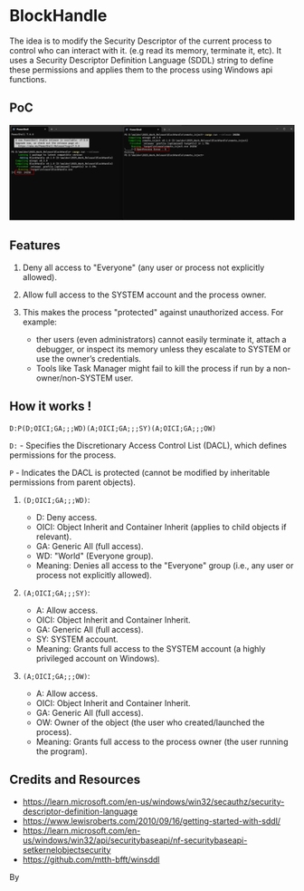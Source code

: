 # BlockHandle

The idea is to modify the Security Descriptor of the current process to control who can interact with it. (e.g read its memory, terminate it, etc). It uses a Security Descriptor Definition Language (SDDL) string to define these permissions and applies them to the process using Windows api functions.

## PoC

![PoC_Image](./image.png)

## Features

1. Deny all access to "Everyone" (any user or process not explicitly allowed).

2. Allow full access to the SYSTEM account and the process owner.

3. This makes the process "protected" against unauthorized access. For example:
    * ther users (even administrators) cannot easily terminate it, attach a debugger, or inspect its memory unless they escalate to SYSTEM or use the owner’s credentials.
    * Tools like Task Manager might fail to kill the process if run by a non-owner/non-SYSTEM user.

## How it works !

```
D:P(D;OICI;GA;;;WD)(A;OICI;GA;;;SY)(A;OICI;GA;;;OW)
```

`D:` - Specifies the Discretionary Access Control List (DACL), which defines permissions for the process. <br>

`P` - Indicates the DACL is protected (cannot be modified by inheritable permissions from parent objects).

1. `(D;OICI;GA;;;WD)`:
    * D: Deny access.
    * OICI: Object Inherit and Container Inherit (applies to child objects if relevant).
    * GA: Generic All (full access).
    * WD: "World" (Everyone group).
    * Meaning: Denies all access to the "Everyone" group (i.e., any user or process not explicitly allowed).

2. `(A;OICI;GA;;;SY)`:
    * A: Allow access.
    * OICI: Object Inherit and Container Inherit.
    * GA: Generic All (full access).
    * SY: SYSTEM account.
    * Meaning: Grants full access to the SYSTEM account (a highly privileged account on Windows).

3. `(A;OICI;GA;;;OW)`:
    * A: Allow access.
    * OICI: Object Inherit and Container Inherit.
    * GA: Generic All (full access).
    * OW: Owner of the object (the user who created/launched the process).
    * Meaning: Grants full access to the process owner (the user running the program).


## Credits and Resources

* https://learn.microsoft.com/en-us/windows/win32/secauthz/security-descriptor-definition-language
* https://www.lewisroberts.com/2010/09/16/getting-started-with-sddl/
* https://learn.microsoft.com/en-us/windows/win32/api/securitybaseapi/nf-securitybaseapi-setkernelobjectsecurity
* https://github.com/mtth-bfft/winsddl

By 